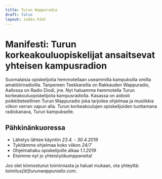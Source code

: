 ```yaml
---
title: Turun Wappuradio
draft: false
layout: index.html
---
```


# Manifesti: Turun korkeakouluopiskelijat ansaitsevat yhteisen kampusradion

Suomalaisia opiskelijoita hemmotellaan useammilla kampuksilla omilla amatööriradioilla. Tanpereen Teekkareilla on Rakkauden Wappuradio, Aallossa on Radio Diodi, jne. Nyt haluamme hemmotella Turun korkeakouluopiskelijoita kampusradiolla. Kasassa on aidosti poikkitieteellinen Turun Wappuradio joka tarjoilee ohjelmaa ja musiikkia viikon verran vapun alla. Turun korkeakoulujen opiskelijoiden tuottamana radiokanava, Turun kampukselle.

## Pähkinänkuoressa
- Lähetys lähtee käyntiin *23.4. - 30.4.2019*
- Tykitämme ohjelmaa koko viikon *24/7*
- Ohjelmahaku opiskelijoille alkaa *1.1.2019*
- Etsimme nyt jo yhteistyökumppaneita!

Jos olet kiinnostunut toiminnasta ja haluat mukaan, ota yhteyttä: *toimitus[ät]turunwappuradio.com*.
